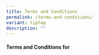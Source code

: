 ```yaml
---
title: Terms and Conditions
permalink: /terms-and-conditions/
variant: tiptap
description: ""
---
```

<h4>Terms and Conditions for </h4>
<p></p>